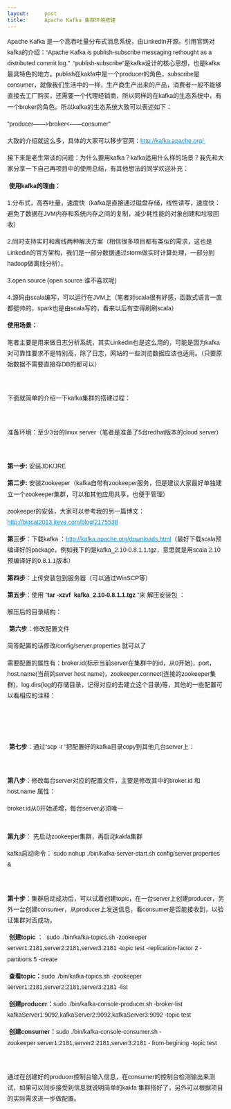 ```yaml
---
layout:     post
title:      Apache Kafka 集群环境搭建
---
```

<div id="article_content" class="article_content clearfix csdn-tracking-statistics" data-pid="blog" data-mod="popu_307" data-dsm="post">
								            <link rel="stylesheet" href="https://csdnimg.cn/release/phoenix/template/css/ck_htmledit_views-f76675cdea.css">
						<div class="htmledit_views" id="content_views">
                
<p style="font-family:Helvetica, Tahoma, Arial, sans-serif;font-size:14px;line-height:25.1875px;">
Apache Kafka 是一个高吞吐量分布式消息系统，由LinkedIn开源。引用官网对kafka的介绍：“Apache Kafka is publish-subscribe messaging rethought as a distributed commit log.”  “publish-subscribe”是kafka设计的核心思想，也是kafka最具特色的地方。publish在kakfa中是一个producer的角色，subscribe是consumer，就像我们生活中的一样，生产商生产出来的产品，消费者一般不能够直接去工厂购买，还需要一个代理经销商，所以同样的在kafka的生态系统中，有一个broker的角色。所以kafka的生态系统大致可以表述如下：</p>
<p style="font-family:Helvetica, Tahoma, Arial, sans-serif;font-size:14px;line-height:25.1875px;">
"producer——&gt;broker&lt;——consumer"</p>
<p style="font-family:Helvetica, Tahoma, Arial, sans-serif;font-size:14px;line-height:25.1875px;">
大致的介绍就这么多，具体的大家可以移步官网：<a href="http://kafka.apache.org/" rel="nofollow" style="color:rgb(16,138,198);">http://kafka.apache.org/ </a></p>
<p style="font-family:Helvetica, Tahoma, Arial, sans-serif;font-size:14px;line-height:25.1875px;">
接下来是老生常谈的问题：为什么要用kafka？kafka适用什么样的场景？我先和大家分享一下自己再项目中的使用总结，有其他想法的同学欢迎补充：</p>
<p style="font-family:Helvetica, Tahoma, Arial, sans-serif;font-size:14px;line-height:25.1875px;">
<strong> 使用kafka的理由：</strong></p>
<p style="font-family:Helvetica, Tahoma, Arial, sans-serif;font-size:14px;line-height:25.1875px;">
1.分布式，高吞吐量，速度快（kafka是直接通过磁盘存储，线性读写，速度快：避免了数据在JVM内存和系统内存之间的复制，减少耗性能的对象创建和垃圾回收）</p>
<p style="font-family:Helvetica, Tahoma, Arial, sans-serif;font-size:14px;line-height:25.1875px;">
2.同时支持实时和离线两种解决方案（相信很多项目都有类似的需求，这也是Linkedin的官方架构，我们是一部分数据通过storm做实时计算处理，一部分到hadoop做离线分析）。</p>
<p style="font-family:Helvetica, Tahoma, Arial, sans-serif;font-size:14px;line-height:25.1875px;">
3.open source (open source 谁不喜欢呢)</p>
<p style="font-family:Helvetica, Tahoma, Arial, sans-serif;font-size:14px;line-height:25.1875px;">
4.源码由scala编写，可以运行在JVM上（笔者对scala很有好感，函数式语言一直都挺帅的，spark也是由scala写的，看来以后有空得刷刷scala）</p>
<p style="font-family:Helvetica, Tahoma, Arial, sans-serif;font-size:14px;line-height:25.1875px;">
<strong>使用场景：</strong></p>
<p style="font-family:Helvetica, Tahoma, Arial, sans-serif;font-size:14px;line-height:25.1875px;">
笔者主要是用来做日志分析系统，其实Linkedin也是这么用的，可能是因为kafka对可靠性要求不是特别高，除了日志，网站的一些浏览数据应该也适用。（只要原始数据不需要直接存DB的都可以）</p>
<p style="font-family:Helvetica, Tahoma, Arial, sans-serif;font-size:14px;line-height:25.1875px;">
 </p>
<p style="font-family:Helvetica, Tahoma, Arial, sans-serif;font-size:14px;line-height:25.1875px;">
下面就简单的介绍一下kafka集群的搭建过程：</p>
<p style="font-family:Helvetica, Tahoma, Arial, sans-serif;font-size:14px;line-height:25.1875px;">
 </p>
<p style="font-family:Helvetica, Tahoma, Arial, sans-serif;font-size:14px;line-height:25.1875px;">
准备环境：至少3台的linux server（笔者是准备了5台redhat版本的cloud server）</p>
<p style="font-family:Helvetica, Tahoma, Arial, sans-serif;font-size:14px;line-height:25.1875px;">
 </p>
<p style="font-family:Helvetica, Tahoma, Arial, sans-serif;font-size:14px;line-height:25.1875px;">
<strong>第一步:</strong> 安装JDK/JRE</p>
<p style="font-family:Helvetica, Tahoma, Arial, sans-serif;font-size:14px;line-height:25.1875px;">
<strong>第二步:</strong> 安装Zookeeper（kafka自带有zookeeper服务，但是建议大家最好单独建立一个zookeeper集群，可以和其他应用共享，也便于管理）</p>
<p style="font-family:Helvetica, Tahoma, Arial, sans-serif;font-size:14px;line-height:25.1875px;">
zookeeper的安装，大家可以参考我的另一篇博文：<a href="http://bigcat2013.iteye.com/blog/2175538" rel="nofollow" style="color:rgb(16,138,198);">http://bigcat2013.iteye.com/blog/2175538</a></p>
<p style="font-family:Helvetica, Tahoma, Arial, sans-serif;font-size:14px;line-height:25.1875px;">
<strong>第三步</strong>：下载kafka ：<a href="http://kafka.apache.org/downloads.html" rel="nofollow" style="color:rgb(16,138,198);">http://kafka.apache.org/downloads.html</a>（最好下载scala预编译好的package，例如我下的是kafka_2.10-0.8.1.1.tgz，意思就是用scala 2.10预编译好的0.8.1.1版本）</p>
<p style="font-family:Helvetica, Tahoma, Arial, sans-serif;font-size:14px;line-height:25.1875px;">
<strong>第四步</strong>：上传安装包到服务器（可以通过WinSCP等）</p>
<p style="font-family:Helvetica, Tahoma, Arial, sans-serif;font-size:14px;line-height:25.1875px;">
<strong>第五步</strong>：使用 "<strong>tar -xzvf  kafka_2.10-0.8.1.1.tgz</strong> "来 解压安装包 ：</p>
<p style="font-family:Helvetica, Tahoma, Arial, sans-serif;font-size:14px;line-height:25.1875px;">
解压后的目录结构：</p>
<p style="font-family:Helvetica, Tahoma, Arial, sans-serif;font-size:14px;line-height:25.1875px;">
<img alt="" src="http://dl2.iteye.com/upload/attachment/0105/2635/5d7c3d54-c409-3a23-bae0-98f70fd94f50.png" style="border:0px;"><br><strong> 第六步</strong>：修改配置文件</p>
<p style="font-family:Helvetica, Tahoma, Arial, sans-serif;font-size:14px;line-height:25.1875px;">
简答配置的话修改/config/server.properties 就可以了</p>
<p style="font-family:Helvetica, Tahoma, Arial, sans-serif;font-size:14px;line-height:25.1875px;">
需要配置的属性有：broker.id(标示当前server在集群中的id，从0开始)，port，host.name(当前的server host name)，zookeeper.connect(连接的zookeeper集群)，log.dirs(log的存储目录，记得对应的去建立这个目录)等，其他的一些配置可以看相应的注释：</p>
<p style="font-family:Helvetica, Tahoma, Arial, sans-serif;font-size:14px;line-height:25.1875px;">
<img alt="" src="http://dl2.iteye.com/upload/attachment/0105/2648/726515bf-8e00-3adc-8fee-1787f0df0ccf.png" style="border:0px;"><br>
 <br><img alt="" src="http://dl2.iteye.com/upload/attachment/0105/2658/f8101492-7dc6-3da0-a06c-55f5aef64bdf.png" style="border:0px;"></p>
<p style="font-family:Helvetica, Tahoma, Arial, sans-serif;font-size:14px;line-height:25.1875px;">
 </p>
<p style="font-family:Helvetica, Tahoma, Arial, sans-serif;font-size:14px;line-height:25.1875px;">
<strong> 第七步</strong>：通过“scp -r ”把配置好的kafka目录copy到其他几台server上：</p>
<p style="font-family:Helvetica, Tahoma, Arial, sans-serif;font-size:14px;line-height:25.1875px;">
<img alt="" src="http://dl2.iteye.com/upload/attachment/0105/2664/cb4b35dc-a373-3b50-b904-191a9effd3a7.png" style="border:0px;"><br>
 </p>
<p style="font-family:Helvetica, Tahoma, Arial, sans-serif;font-size:14px;line-height:25.1875px;">
<strong>第八步</strong>：修改每台server对应的配置文件，主要是修改其中的broker.id 和 host.name 属性：</p>
<p style="font-family:Helvetica, Tahoma, Arial, sans-serif;font-size:14px;line-height:25.1875px;">
broker.id从0开始递增，每台server必须唯一<br><img alt="" src="http://dl2.iteye.com/upload/attachment/0105/2666/fd80a847-8e85-302a-8246-5676d6cf6ee2.png" style="border:0px;"><br>
 </p>
<p style="font-family:Helvetica, Tahoma, Arial, sans-serif;font-size:14px;line-height:25.1875px;">
<strong>第九步</strong>： 先启动zookeeper集群，再启动kakfa集群</p>
<p style="font-family:Helvetica, Tahoma, Arial, sans-serif;font-size:14px;line-height:25.1875px;">
kafka启动命令： sudo nohup ./bin/kafka-server-start.sh config/server.properties &amp;</p>
<p style="font-family:Helvetica, Tahoma, Arial, sans-serif;font-size:14px;line-height:25.1875px;">
 </p>
<p style="font-family:Helvetica, Tahoma, Arial, sans-serif;font-size:14px;line-height:25.1875px;">
<strong>第十步</strong>：集群启动成功后，可以试着创建topic，在一台server上创建producer，另外一台创建consumer，从producer上发送信息，看consumer是否能接收到，以验证集群对否成功。</p>
<p style="font-family:Helvetica, Tahoma, Arial, sans-serif;font-size:14px;line-height:25.1875px;">
<strong> 创建topic</strong> ：  sudo ./bin/kafka-topics.sh -zookeeper server1:2181,server2:2181,server3:2181 -topic test -replication-factor 2 -partitions 5 -create</p>
<p style="font-family:Helvetica, Tahoma, Arial, sans-serif;font-size:14px;line-height:25.1875px;">
<strong> 查看topic：</strong>sudo ./bin/kafka-topics.sh -zookeeper server1:2181,server2:2181,server3:2181 -list</p>
<p style="font-family:Helvetica, Tahoma, Arial, sans-serif;font-size:14px;line-height:25.1875px;">
<strong> 创建producer：</strong>sudo ./bin/kafka-console-producer.sh -broker-list kafkaServer1:9092,kafkaServer2:9092,kafkaServer3:9092 -topic test</p>
<p style="font-family:Helvetica, Tahoma, Arial, sans-serif;font-size:14px;line-height:25.1875px;">
<strong> 创建consumer：</strong>sudo ./bin/kafka-console-consumer.sh -zookeeper server1:2181,server2:2181,server3:2181 - from-begining -topic test</p>
<p style="font-family:Helvetica, Tahoma, Arial, sans-serif;font-size:14px;line-height:25.1875px;">
 </p>
<p style="font-family:Helvetica, Tahoma, Arial, sans-serif;font-size:14px;line-height:25.1875px;">
通过在创建好的producer控制台输入信息，在consumer的控制台检测输出来测试，如果可以同步接受到信息就说明简单的kakfa 集群搭好了，另外可以根据项目的实际需求进一步做配置。</p>
            </div>
                </div>